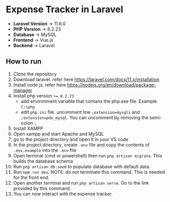 # Expense Tracker in Laravel

- **Laravel Version** -> 11.6.0
- **PHP Version** -> 8.2.23
- **Database** -> MySQL
- **Frontend** -> Vue.js
- **Backend** -> Laravel

## How to run
1. Clone the repository
2. Download laravel. refer here https://laravel.com/docs/11.x/installation
3. Install node js. refer here https://nodejs.org/en/download/package-manager 
4. Install php version `>= 8.2.23`
    - add environment variable that contans the php.exe file. Example. `C:\php`
    - edit `php.ini` file. uncomment line `;extension=mysqli` and `;extension=pdo_mysql`. You can uncomment by removing the semi-colon `;`
6. Install XAMPP
7. Open xampp and start Apache and MySQL
8. go to the project directory and open it in your VS code
9. In the project directory, create `.env` file and copy the contents of `.env.example` into the `.env` file
10. Open terminal (cmd or powershell) then run `php artisan migrate`. This builds the database schema
11. Run `php artisan db:seed` to populate database with default data.
12. Run `npm run dev`. NOTE: do not terminate this command. This is needed for the front end.
13. Open another terminal and run `php artisan serve`. Go to the link provided by this command.
14. You can now interact with the expense tracker.
